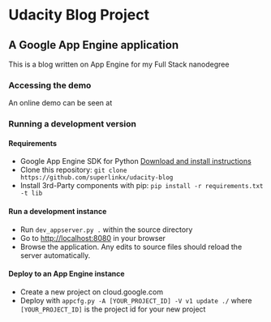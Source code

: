 # Udacity Blog Project
## A Google App Engine application

This is a blog written on App Engine for my Full Stack nanodegree

### Accessing the demo
An online demo can be seen at [](superlinkx-example-blog.appspot.com)

### Running a development version
#### Requirements
- Google App Engine SDK for Python [Download and install instructions](https://cloud.google.com/appengine/downloads#Google_App_Engine_SDK_for_Python)
- Clone this repository: `git clone https://github.com/superlinkx/udacity-blog`
- Install 3rd-Party components with pip: `pip install -r requirements.txt -t lib`

#### Run a development instance
- Run `dev_appserver.py .` within the source directory
- Go to [http://localhost:8080](http://localhost:8080) in your browser
- Browse the application. Any edits to source files should reload the server automatically.

#### Deploy to an App Engine instance
- Create a new project on cloud.google.com
- Deploy with `appcfg.py -A [YOUR_PROJECT_ID] -V v1 update ./` where `[YOUR_PROJECT_ID]` is the project id for your new project
